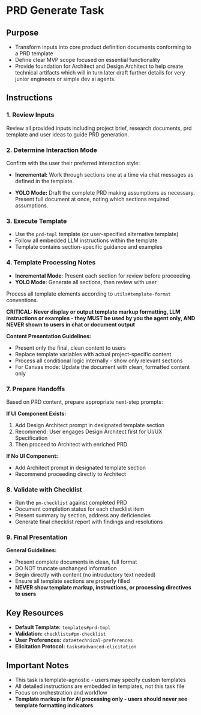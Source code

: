 # PRD Generate Task

## Purpose

- Transform inputs into core product definition documents conforming to a PRD template
- Define clear MVP scope focused on essential functionality
- Provide foundation for Architect and Design Architect to help create technical artifacts which will in turn later draft further details for very junior engineers or simple dev ai agents.

## Instructions

### 1. Review Inputs

Review all provided inputs including project brief, research documents, prd template and user ideas to guide PRD generation.

### 2. Determine Interaction Mode

Confirm with the user their preferred interaction style:

- **Incremental:** Work through sections one at a time via chat messages as defined in the template.

- **YOLO Mode:** Draft the complete PRD making assumptions as necessary. Present full document at once, noting which sections required assumptions.

### 3. Execute Template

- Use the `prd-tmpl` template (or user-specified alternative template)
- Follow all embedded LLM instructions within the template
- Template contains section-specific guidance and examples

### 4. Template Processing Notes

- **Incremental Mode**: Present each section for review before proceeding
- **YOLO Mode**: Generate all sections, then review with user

Process all template elements according to `utils#template-format` conventions.

**CRITICAL: Never display or output template markup formatting, LLM instructions or examples - they MUST be used by you the agent only, AND NEVER shown to users in chat or document output**

**Content Presentation Guidelines:**

- Present only the final, clean content to users
- Replace template variables with actual project-specific content
- Process all conditional logic internally - show only relevant sections
- For Canvas mode: Update the document with clean, formatted content only

### 7. Prepare Handoffs

Based on PRD content, prepare appropriate next-step prompts:

**If UI Component Exists:**

1. Add Design Architect prompt in designated template section
2. Recommend: User engages Design Architect first for UI/UX Specification
3. Then proceed to Architect with enriched PRD

**If No UI Component:**

- Add Architect prompt in designated template section
- Recommend proceeding directly to Architect

### 8. Validate with Checklist

- Run the `pm-checklist` against completed PRD
- Document completion status for each checklist item
- Present summary by section, address any deficiencies
- Generate final checklist report with findings and resolutions

### 9. Final Presentation

**General Guidelines:**

- Present complete documents in clean, full format
- DO NOT truncate unchanged information
- Begin directly with content (no introductory text needed)
- Ensure all template sections are properly filled
- **NEVER show template markup, instructions, or processing directives to users**

## Key Resources

- **Default Template:** `templates#prd-tmpl`
- **Validation:** `checklists#pm-checklist`
- **User Preferences:** `data#technical-preferences`
- **Elicitation Protocol:** `tasks#advanced-elicitation`

## Important Notes

- This task is template-agnostic - users may specify custom templates
- All detailed instructions are embedded in templates, not this task file
- Focus on orchestration and workflow
- **Template markup is for AI processing only - users should never see template formatting indicators**
